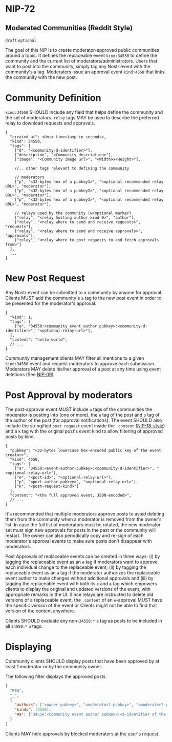 NIP-72
======

Moderated Communities (Reddit Style)
------------------------------------

`draft` `optional`

The goal of this NIP is to create moderator-approved public communities around a topic. It defines the replaceable event `kind:34550` to define the community and the current list of moderators/administrators. Users that want to post into the community, simply tag any Nostr event with the community's `a` tag. Moderators issue an approval event `kind:4550` that links the community with the new post.

# Community Definition

`kind:34550` SHOULD include any field that helps define the community and the set of moderators. `relay` tags MAY be used to describe the preferred relay to download requests and approvals.

```jsonc
{
  "created_at": <Unix timestamp in seconds>,
  "kind": 34550,
  "tags": [
    ["d", "<community-d-identifier>"],
    ["description", "<Community description>"],
    ["image", "<Community image url>", "<Width>x<Height>"],

    //.. other tags relevant to defining the community

    // moderators
    ["p", "<32-bytes hex of a pubkey1>", "<optional recommended relay URL>", "moderator"],
    ["p", "<32-bytes hex of a pubkey2>", "<optional recommended relay URL>", "moderator"],
    ["p", "<32-bytes hex of a pubkey3>", "<optional recommended relay URL>", "moderator"],

    // relays used by the community (w/optional marker)
    ["relay", "<relay hosting author kind 0>", "author"],
    ["relay", "<relay where to send and receive requests>", "requests"],
    ["relay", "<relay where to send and receive approvals>", "approvals"],
    ["relay", "<relay where to post requests to and fetch approvals from>"]
  ],
  ...
}
```

# New Post Request

Any Nostr event can be submitted to a community by anyone for approval. Clients MUST add the community's `a` tag to the new post event in order to be presented for the moderator's approval.

```jsonc
{
  "kind": 1,
  "tags": [
    ["a", "34550:<community event author pubkey>:<community-d-identifier>", "<optional-relay-url>"],
  ],
  "content": "hello world",
  // ...
}
```

Community management clients MAY filter all mentions to a given `kind:34550` event and request moderators to approve each submission. Moderators MAY delete his/her approval of a post at any time using event deletions (See [NIP-09](09.md)).

# Post Approval by moderators

The post-approval event MUST include `a` tags of the communities the moderator is posting into (one or more), the `e` tag of the post and `p` tag of the author of the post (for approval notifications). The event SHOULD also include the stringified `post request` event inside the `.content` ([NIP-18-style](18.md)) and a `k` tag with the original post's event kind to allow filtering of approved posts by kind.

```jsonc
{
  "pubkey": "<32-bytes lowercase hex-encoded public key of the event creator>",
  "kind": 4550,
  "tags": [
    ["a", "34550:<event-author-pubkey>:<community-d-identifier>", "<optional-relay-url>"],
    ["e", "<post-id>", "<optional-relay-url>"],
    ["p", "<port-author-pubkey>", "<optional-relay-url>"],
    ["k", "<post-request-kind>"]
  ],
  "content": "<the full approved event, JSON-encoded>",
  // ...
}
```

It's recommended that multiple moderators approve posts to avoid deleting them from the community when a moderator is removed from the owner's list. In case the full list of moderators must be rotated, the new moderator set must sign new approvals for posts in the past or the community will restart. The owner can also periodically copy and re-sign of each moderator's approval events to make sure posts don't disappear with moderators.

Post Approvals of replaceable events can be created in three ways: (i) by tagging the replaceable event as an `e` tag if moderators want to approve each individual change to the replaceable event; (ii) by tagging the replaceable event as an `a` tag if the moderator authorizes the replaceable event author to make changes without additional approvals and (iii) by tagging the replaceable event with both its `e` and `a` tag which empowers clients to display the original and updated versions of the event, with appropriate remarks in the UI. Since relays are instructed to delete old versions of a replaceable event, the `.content` of an `e`-approval MUST have the specific version of the event or Clients might not be able to find that version of the content anywhere.

Clients SHOULD evaluate any non-`34550:*` `a` tag as posts to be included in all `34550:*` `a` tags.

# Displaying

Community clients SHOULD display posts that have been approved by at least 1 moderator or by the community owner.

The following filter displays the approved posts.

```json
[
  "REQ",
  "_",
  {
    "authors": ["<owner-pubkey>", "<moderator1-pubkey>", "<moderator2-pubkey>", "<moderator3-pubkey>", ...],
    "kinds": [4550],
    "#a": ["34550:<Community event author pubkey>:<d-identifier of the community>"],
  }
]
```

Clients MAY hide approvals by blocked moderators at the user's request.

